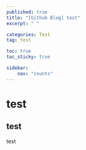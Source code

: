 ```yaml
---
published: true
title: "[Github Blog] test"
excerpt: " "

categories: Test
tag: test

toc: true
toc_sticky: true

sidebar:
    nav: "counts"
---
```



# test

## test

test
